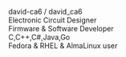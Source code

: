 david-ca6 / david_ca6  
Electronic Circuit Designer   
Firmware & Software Developer   
C,C++,C#,Java,Go   
Fedora & RHEL & AlmaLinux user   
